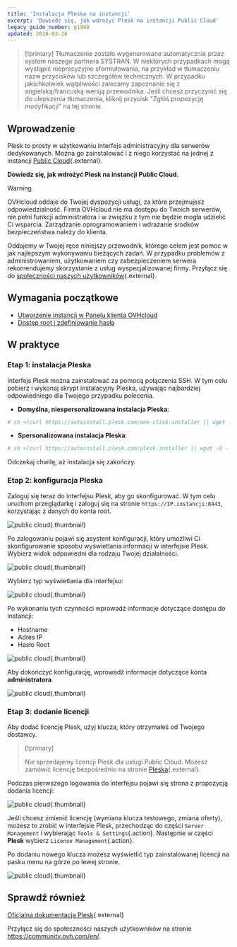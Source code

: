 ```yaml
---
title: 'Instalacja Pleska na instancji'
excerpt: 'Dowiedz się, jak wdrożyć Plesk na instancji Public Cloud'
legacy_guide_number: g1998
updated: 2018-03-26
---
```


> [!primary]
> Tłumaczenie zostało wygenerowane automatycznie przez system naszego partnera SYSTRAN. W niektórych przypadkach mogą wystąpić nieprecyzyjne sformułowania, na przykład w tłumaczeniu nazw przycisków lub szczegółów technicznych. W przypadku jakichkolwiek wątpliwości zalecamy zapoznanie się z angielską/francuską wersją przewodnika. Jeśli chcesz przyczynić się do ulepszenia tłumaczenia, kliknij przycisk "Zgłóś propozycję modyfikacji" na tej stronie.
>

## Wprowadzenie

Plesk to prosty w użytkowaniu interfejs administracyjny dla serwerów dedykowanych.  Można go zainstalować i z niego korzystać na jednej z instancji [Public Cloud](https://www.ovhcloud.com/pl/public-cloud/){.external}.

**Dowiedz się, jak wdrożyć Plesk na instancji Public Cloud.** 

> [!warning]
> 
> OVHcloud oddaje do Twojej dyspozycji usługi, za które przejmujesz odpowiedzialność. Firma OVHcloud nie ma dostępu do Twoich serwerów, nie pełni funkcji administratora i w związku z tym nie będzie mogła udzielić Ci wsparcia. Zarządzanie oprogramowaniem i wdrażanie środków bezpieczeństwa należy do klienta.
>
> Oddajemy w Twojej ręce niniejszy przewodnik, którego celem jest pomoc w jak najlepszym wykonywaniu bieżących zadań. W przypadku problemów z administrowaniem, użytkowaniem czy zabezpieczeniem serwera rekomendujemy skorzystanie z usług wyspecjalizowanej firmy. Przyłącz się do [społeczności naszych użytkowników](https://community.ovh.com/en/){.external}.
>

## Wymagania początkowe

- [Utworzenie instancji w Panelu klienta OVHcloud](/pages/platform/public-cloud/public-cloud-first-steps#krok-3-tworzenie-instancji/)
- [Dostęp root i zdefiniowanie hasła](/pages/public_cloud/compute/become_root_and_change_password)

## W praktyce

### Etap 1: instalacja Pleska

Interfejs Plesk można zainstalować za pomocą połączenia SSH. W tym celu pobierz i wykonaj skrypt instalacyjny Pleska, używając najbardziej odpowiedniego dla Twojego przypadku polecenia.

- **Domyślna, niespersonalizowana instalacja Pleska**:

```bash
# sh <(curl https://autoinstall.plesk.com/one-click-installer || wget -O - https://autoinstall.plesk.com/one-click-installer)
```

- **Spersonalizowana instalacja Pleska**:

```bash
# sh <(curl https://autoinstall.plesk.com/plesk-installer || wget -O - https://autoinstall.plesk.com/plesk-installer)
```

Odczekaj chwilę, aż instalacja się zakończy. 

### Etap 2: konfiguracja Pleska

Zaloguj się teraz do interfejsu Plesk, aby go skonfigurować. W tym celu uruchom przeglądarkę i zaloguj się na stronie `https://IP.instancji:8443`, korzystając z danych do konta root. 

![public cloud](images/3301.png){.thumbnail}

Po zalogowaniu pojawi się asystent konfiguracji, który umożliwi Ci skonfigurowanie sposobu wyświetlania informacji w interfejsie Plesk. Wybierz widok odpowiedni dla rodzaju Twojej działalności.

![public cloud](images/3302.png){.thumbnail}

Wybierz typ wyświetlania dla interfejsu:

![public cloud](images/3303.png){.thumbnail}

Po wykonaniu tych czynności wprowadź informacje dotyczące dostępu do instancji:

- Hostname
- Adres IP
- Hasło Root

![public cloud](images/3304.png){.thumbnail}

Aby dokończyć konfigurację, wprowadź informacje dotyczące konta **administratora**.

![public cloud](images/3305.png){.thumbnail}

### Etap 3: dodanie licencji

Aby dodać licencję Plesk, użyj klucza, który otrzymałeś od Twojego dostawcy.

> [!primary]
>
> Nie sprzedajemy licencji Plesk dla usługi Public Cloud. Możesz zamówić licencję bezpośrednio na stronie [Pleska](https://www.plesk.com/){.external}.
> 

Podczas pierwszego logowania do interfejsu pojawi się strona z propozycją dodania licencji:

![public cloud](images/3306-2.png){.thumbnail}

Jeśli chcesz zmienić licencję (wymiana klucza testowego, zmiana oferty), możesz to zrobić w interfejsie Plesk, przechodząc do części `Server Management` i wybierając `Tools & Settings`{.action}.  Następnie w części **Plesk** wybierz `License Management`{.action}.

Po dodaniu nowego klucza możesz wyświetlić typ zainstalowanej licencji na pasku menu na górze po lewej stronie.

![public cloud](images/3322-2.png){.thumbnail}

## Sprawdź również

[Oficjalna dokumentacja Plesk](https://docs.plesk.com/en-US/onyx/){.external}

Przyłącz się do społeczności naszych użytkowników na stronie <https://community.ovh.com/en/>.